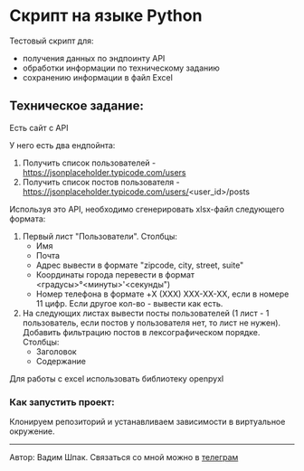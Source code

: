 # Скрипт на языке Python

Тестовый скрипт для:
 - получения данных по эндпоинту API
 - обработки информации по техническому заданию
 - сохранению информации в файл Excel

## Техническое задание:

Есть сайт с API

У него есть два ендпойнта:
1. Получить список пользователей - https://jsonplaceholder.typicode.com/users
2. Получить список постов пользователя - https://jsonplaceholder.typicode.com/users/<user_id>/posts

Используя это API, необходимо сгенерировать xlsx-файл следующего формата:
1. Первый лист "Пользователи". Столбцы:
    - Имя
    - Почта
    - Адрес вывести в формате "zipcode, city, street, suite"
    - Координаты города перевести в формат <градусы>°<минуты>'<секунды")
    - Номер телефона в формате +X (XXX) XXX-XX-XX, если в номере 11 цифр. Если другое кол-во - вывести как есть.
2. На следующих листах вывести посты пользователей (1 лист - 1 пользователь, если постов у пользователя нет, то лист не нужен). Добавить фильтрацию постов в лексографическом порядке.
    Столбцы:
    - Заголовок
    - Содержание

Для работы с excel использовать библиотеку openpyxl

### Как запустить проект:
Клонируем репозиторий и устанавливаем зависимости в виртуальное окружение.
***
Автор: Вадим Шпак.
Связаться со мной можно в [телеграм](https://t.me/starboy_shpak/)
